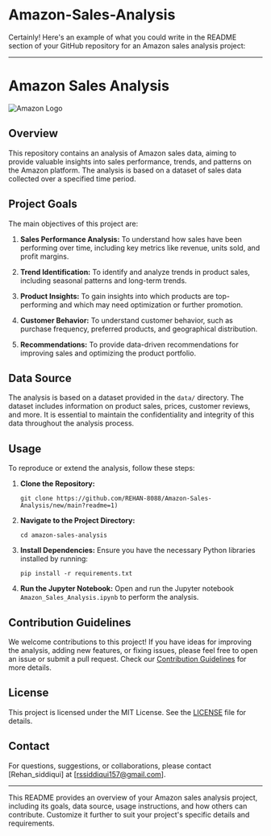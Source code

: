 # Amazon-Sales-Analysis
Certainly! Here's an example of what you could write in the README section of your GitHub repository for an Amazon sales analysis project:

---

# Amazon Sales Analysis

![Amazon Logo](amazon_logo.png)

## Overview

This repository contains an analysis of Amazon sales data, aiming to provide valuable insights into sales performance, trends, and patterns on the Amazon platform. The analysis is based on a dataset of sales data collected over a specified time period.

## Project Goals

The main objectives of this project are:

1. **Sales Performance Analysis:** To understand how sales have been performing over time, including key metrics like revenue, units sold, and profit margins.

2. **Trend Identification:** To identify and analyze trends in product sales, including seasonal patterns and long-term trends.

3. **Product Insights:** To gain insights into which products are top-performing and which may need optimization or further promotion.

4. **Customer Behavior:** To understand customer behavior, such as purchase frequency, preferred products, and geographical distribution.

5. **Recommendations:** To provide data-driven recommendations for improving sales and optimizing the product portfolio.

## Data Source

The analysis is based on a dataset provided in the `data/` directory. The dataset includes information on product sales, prices, customer reviews, and more. It is essential to maintain the confidentiality and integrity of this data throughout the analysis process.

## Usage

To reproduce or extend the analysis, follow these steps:

1. **Clone the Repository:**
   ```
   git clone https://github.com/REHAN-8088/Amazon-Sales-Analysis/new/main?readme=1)
   ```

2. **Navigate to the Project Directory:**
   ```
   cd amazon-sales-analysis
   ```

3. **Install Dependencies:** Ensure you have the necessary Python libraries installed by running:
   ```
   pip install -r requirements.txt
   ```

4. **Run the Jupyter Notebook:** Open and run the Jupyter notebook `Amazon_Sales_Analysis.ipynb` to perform the analysis.

## Contribution Guidelines

We welcome contributions to this project! If you have ideas for improving the analysis, adding new features, or fixing issues, please feel free to open an issue or submit a pull request. Check our [Contribution Guidelines](CONTRIBUTING.md) for more details.

## License

This project is licensed under the MIT License. See the [LICENSE](LICENSE) file for details.

## Contact

For questions, suggestions, or collaborations, please contact [Rehan_siddiqui] at [rssiddiqui157@gmail.com].

---

This README provides an overview of your Amazon sales analysis project, including its goals, data source, usage instructions, and how others can contribute. Customize it further to suit your project's specific details and requirements.
